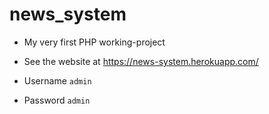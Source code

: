 # news_system

* My very first PHP working-project

* See the website at https://news-system.herokuapp.com/
 * Username `admin`
 * Password `admin`
